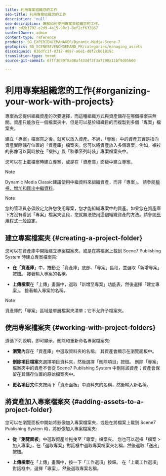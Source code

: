 ```yaml
---
title: 利用專案組織您的工作
seo-title: 利用專案組織您的工作
description: 'null'
seo-description: 瞭解如何使用專案來組織您的工作。
uuid: bd2b1792-e2d9-4a15-90c1-8ef2cf632867
contentOwner: admin
content-type: reference
products: SG_EXPERIENCEMANAGER/Dynamic-Media-Scene-7
geptopics: SG_SCENESEVENONDEMAND_PK/categories/managing_assets
discoiquuid: 036dfc1f-8317-4887-a6e1-d8f2cb61819c
translation-type: tm+mt
source-git-commit: 6fff3699f8a08af433df3f3a7790a11bf9d05b00

---
```



# 利用專案組織您的工作{#organizing-your-work-with-projects}

專案為您提供組織資產的次要選擇，而這種組織方式與資產儲存在哪個檔案夾無關。資產只能放在一個檔案夾中，但是可以基於組織目的而複製到多個「專案」檔案夾。

建立「專案」檔案夾之後，就可以放入資產。不過，「專案」中的資產其實是指向資產實際儲存位置的「資產庫」檔案夾。您可以將資產放入多個專案。例如，襯衫的影像可以同時放在「襯衫」與「秋季系列時裝」專案檔案夾中。

您可以在上載檔案時建立專案，或是在「資產庫」面板中建立專案。

>[!NOTE]
>
>Dynamic Media Classic建議使用中繼資料來組織資產，而非「專案」。 請參閱[檢視、增加和匯出中繼資料](viewing-adding-exporting-metadata.md)。

>[!NOTE]
>
>您的管理員必須設定允許您使用專案，您才能組織專案中的資產。如果您在資產庫下方沒有看到「專案」檔案夾區段，您就無法使用這個組織資產的方法。請參閱[應用程式一般設定](application-setup.md#general-settings)。

## 建立專案檔案夾 {#creating-a-project-folder}

您可以在資產庫中開始建立專案檔案夾，或是在將檔案上載到 Scene7 Publishing System 時建立專案檔案夾:

* **在「資產庫**」中，捲動至「資產庫」底部、「專案」區段，並選取「新增專案」按鈕。 接著輸入專案的名稱。

* **上傳檔案**&#x200B;在「上傳」畫面中，選取「新增至專案」功能表，然後選擇「建立專案」。 接著輸入專案的名稱。

>[!NOTE]
>
>資產庫的「專案」區域是單層檔案夾清單；它不允許子檔案夾。

## 使用專案檔案夾 {#working-with-project-folders}

遵循下列說明，即可顯示、刪除和重新命名專案檔案夾:

* **瀏覽內**&#x200B;容在「資產庫」中選取資料夾的名稱。 其資產會顯示在瀏覽面板中。

* **刪除項目檔案**&#x200B;夾選擇項目資料夾，然後選擇「刪除項目」按鈕。 刪除「專案」檔案夾中的資產不會從 Scene7 Publishing System 中刪除該資產；資產會保留在其儲存位置的原始檔案夾中。

* **更名項目文**&#x200B;件夾按兩下「資產面板」中資料夾的名稱，然後輸入新名稱。

## 將資產加入專案檔案夾 {#adding-assets-to-a-project-folder}

您可以在瀏覽面板中開始將影像加入專案檔案夾，或是在將檔案上載到 Scene7 Publishing System 時，將影像加入專案檔案夾:

* **從「瀏覽面板**」中選取資產並拖曳至「專案」檔案夾。 您也可以選擇「檔案 > 加入專案」，在「選取專案」對話框中選取專案檔案夾名稱，然後選取「送出」按鈕。

* **上傳檔案**&#x200B;在「上傳」畫面中，按一下「工作選項」按鈕。 在「上載工作選項」對話框中，選擇「專案」，然後選取專案名稱。
